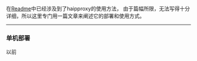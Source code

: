 在[Readme](https://github.com/SpiderClub/haipproxy)中已经涉及到了haipproxy的使用方法，
由于篇幅所限，无法写得十分详细，所以这里专门用一篇文章来阐述它的部署和使用方式。

---

### 单机部署
以前